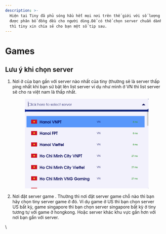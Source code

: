 ```yaml
---
description: >-
  Hiện tại Tiny đã phủ sóng hầu hết mọi nơi trên thế giới với số lượng server
  được phân bổ đồng đều cho người dùng.Để có thể chọn server chuẩn dành cho bạn
  thì tiny xin chia sẻ cho bạn một số tip sau.
---
```


# Games

## Lưu ý khi chọn server

1.  Nơi ở của bạn gần với server nào nhất của tiny (thường sẽ là server thấp ping nhất khi bạn sử bật lên list server ví dụ như mình ở VN thì list server sẽ cho ra việt nam là thấp nhất.

    <figure><img src="../../.gitbook/assets/image (85).png" alt=""><figcaption></figcaption></figure>
2. Nơi đặt server game . Thường thì nơi đặt server game chỗ nào thì bạn hãy chọn tiny server game ở đó. Ví dụ game ở US thì bạn chọn server US bất kỳ, game singapore thì bạn chọn server singapore bất kỳ ở tiny tương tự với game ở hongkong. Hoặc server khác khu vực gần hơn với nơi bạn gần với server.

\




